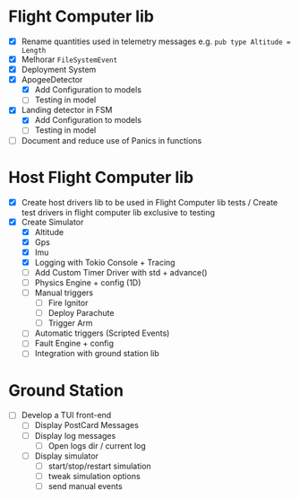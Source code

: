 # Flight Computer lib

- [X] Rename quantities used in telemetry messages e.g. `pub type Altitude = Length`
- [X] Melhorar `FileSystemEvent`
- [X] Deployment System
- [X] ApogeeDetector
    - [X] Add Configuration to models
    - [ ] Testing in model
- [X] Landing detector in FSM
    - [X] Add Configuration to models
    - [ ] Testing in model
- [ ] Document and reduce use of Panics in functions

# Host Flight Computer lib

- [X] Create host drivers lib to be used in Flight Computer lib tests / Create test drivers in flight computer lib exclusive to testing
- [X] Create Simulator
    - [X] Altitude
    - [X] Gps
    - [X] Imu
    - [X] Logging with Tokio Console + Tracing
    - [ ] Add Custom Timer Driver with std + advance()
    - [ ] Physics Engine + config (1D)
    - [ ] Manual triggers
        - [ ] Fire Ignitor
        - [ ] Deploy Parachute
        - [ ] Trigger Arm
    - [ ] Automatic triggers (Scripted Events)
    - [ ] Fault Engine + config
    - [ ] Integration with ground station lib

# Ground Station

- [ ] Develop a TUI front-end 
    - [ ] Display PostCard Messages
    - [ ] Display log messages
        - [ ] Open logs dir / current log
    - [ ] Display simulator
        - [ ] start/stop/restart simulation 
        - [ ] tweak simulation options
        - [ ] send manual events

